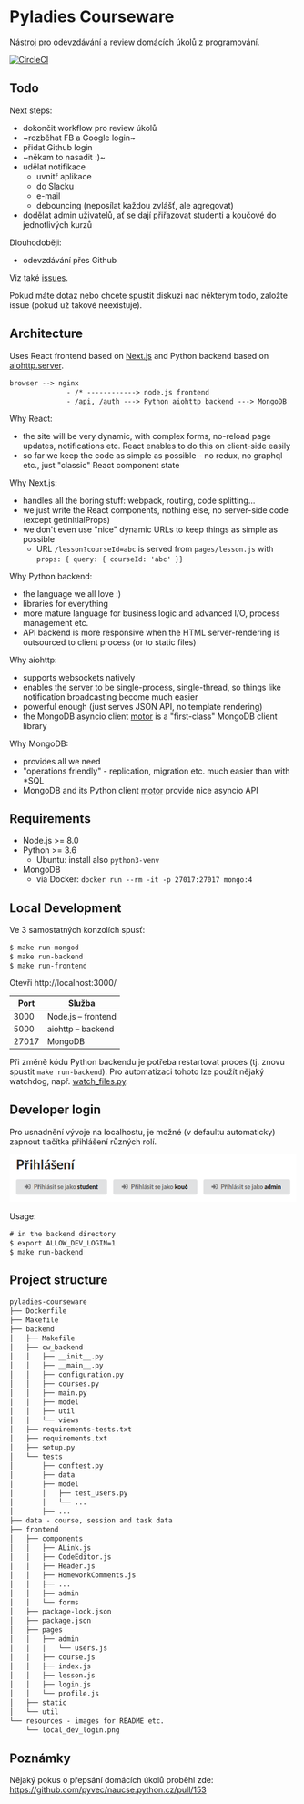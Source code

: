 Pyladies Courseware
===================

Nástroj pro odevzdávání a review domácích úkolů z programování.

[![CircleCI](https://circleci.com/gh/messa/pyladies-courseware.svg?style=svg&circle-token=d5dc8be048ef0289f18f729db33f21118c0a5656)](https://circleci.com/gh/messa/pyladies-courseware)


Todo
----

Next steps:

- dokončit workflow pro review úkolů
- ~rozběhat FB a Google login~
- přidat Github login
- ~někam to nasadit :)~
- udělat notifikace
  - uvnitř aplikace
  - do Slacku
  - e-mail
  - debouncing (neposílat každou zvlášť, ale agregovat)
- dodělat admin uživatelů, ať se dají přiřazovat studenti a koučové do jednotlivých kurzů

Dlouhodoběji:

- odevzdávání přes Github

Viz také [issues](https://github.com/messa/pyladies-courseware/issues).

Pokud máte dotaz nebo chcete spustit diskuzi nad některým todo, založte issue (pokud už takové neexistuje).


Architecture
------------

Uses React frontend based on [Next.js](https://github.com/zeit/next.js/) and Python backend based on [aiohttp.server](https://aiohttp.readthedocs.io/en/stable/).

```
browser --> nginx
              - /* ------------> node.js frontend
              - /api, /auth ---> Python aiohttp backend ---> MongoDB  
```

Why React:

- the site will be very dynamic, with complex forms, no-reload page updates, notifications etc. React enables to do this on client-side easily
- so far we keep the code as simple as possible - no redux, no graphql etc., just "classic" React component state

Why Next.js:

- handles all the boring stuff: webpack, routing, code splitting...
- we just write the React components, nothing else, no server-side code (except getInitialProps)
- we don't even use "nice" dynamic URLs to keep things as simple as possible
  - URL `/lesson?courseId=abc` is served from `pages/lesson.js` with `props: { query: { courseId: 'abc' }}`

Why Python backend:

- the language we all love :)
- libraries for everything
- more mature language for business logic and advanced I/O, process management etc.
- API backend is more responsive when the HTML server-rendering is outsourced to client process (or to static files)

Why aiohttp:

- supports websockets natively
- enables the server to be single-process, single-thread, so things like notification broadcasting become much easier
- powerful enough (just serves JSON API, no template rendering)
- the MongoDB asyncio client [motor](https://github.com/mongodb/motor) is a "first-class" MongoDB client library

Why MongoDB:

- provides all we need
- "operations friendly" - replication, migration etc. much easier than with *SQL
- MongoDB and its Python client [motor](https://github.com/mongodb/motor) provide nice asyncio API


Requirements
------------

- Node.js >= 8.0
- Python >= 3.6
  - Ubuntu: install also `python3-venv`
- MongoDB
  - via Docker: `docker run --rm -it -p 27017:27017 mongo:4`


Local Development
-----------------

Ve 3 samostatných konzolích spusť:

```shell
$ make run-mongod
$ make run-backend
$ make run-frontend
```

Otevři http://localhost:3000/

| Port  | Služba
|-------|-------
| 3000  | Node.js – frontend
| 5000  | aiohttp – backend
| 27017 | MongoDB

Při změně kódu Python backendu je potřeba restartovat proces (tj. znovu spustit `make run-backend`).
Pro automatizaci tohoto lze použít nějaký watchdog, např. [watch_files.py](https://github.com/messa/tools/blob/master/watch_files.py).


Developer login
---------------

Pro usnadnění vývoje na localhostu, je možné (v defaultu automaticky) zapnout tlačítka přihlášení různých rolí.

![local dev login](docs/images/local_dev_login.png "Tlačítka rychlého přihlášení")

Usage:

```shell
# in the backend directory
$ export ALLOW_DEV_LOGIN=1
$ make run-backend
```


Project structure
-----------------

```
pyladies-courseware
├── Dockerfile
├── Makefile
├── backend
│   ├── Makefile
│   ├── cw_backend
│   │   ├── __init__.py
│   │   ├── __main__.py
│   │   ├── configuration.py
│   │   ├── courses.py
│   │   ├── main.py
│   │   ├── model
│   │   ├── util
│   │   └── views
│   ├── requirements-tests.txt
│   ├── requirements.txt
│   ├── setup.py
│   └── tests
│       ├── conftest.py
│       ├── data
│       ├── model
│       │   ├── test_users.py
│       │   └── ...
│       ├── ...
├── data - course, session and task data
├── frontend
│   ├── components
│   │   ├── ALink.js
│   │   ├── CodeEditor.js
│   │   ├── Header.js
│   │   ├── HomeworkComments.js
│   │   ├── ...
│   │   ├── admin
│   │   └── forms
│   ├── package-lock.json
│   ├── package.json
│   ├── pages
│   │   ├── admin
│   │   │   └── users.js
│   │   ├── course.js
│   │   ├── index.js
│   │   ├── lesson.js
│   │   ├── login.js
│   │   └── profile.js
│   ├── static
│   └── util
└── resources - images for README etc.
    └── local_dev_login.png
```


Poznámky
--------

Nějaký pokus o přepsání domácích úkolů proběhl zde: https://github.com/pyvec/naucse.python.cz/pull/153
